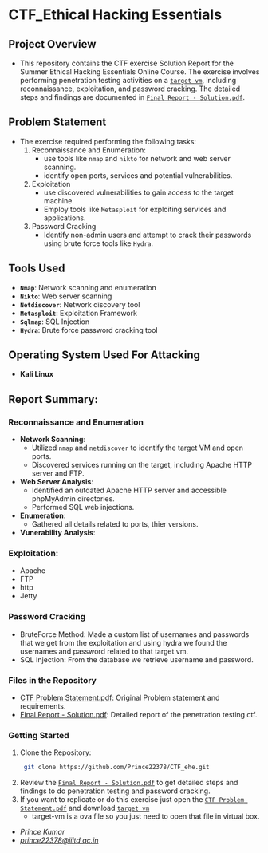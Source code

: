 # CTF_Ethical Hacking Essentials

## Project Overview
* This repository contains the CTF exercise Solution Report for the Summer Ethical Hacking Essentials Online Course. The exercise involves performing penetration testing activities on a [`target vm`](https://drive.google.com/drive/folders/1hsQKhayv7-yKMpN8Sa_K18s1RfCJIH0o), including reconnaissance, exploitation, and password cracking. The detailed steps and findings are documented in [`Final Report - Solution.pdf`](https://github.com/Prince22378/CTF_ehe/blob/main/Final%20Report%20-%20Solution.pdf).

## Problem Statement
* The exercise required performing the following tasks:
  1. Reconnaissance and Enumeration:
     - use tools like `nmap` and `nikto` for network and web server scanning.
     - identify open ports, services and potential vulnerabilities.
  2. Exploitation
     - use discovered vulnerabilities to gain access to the target machine.
     - Employ tools like `Metasploit` for exploiting services and applications.
  3. Password Cracking
     - Identify non-admin users and attempt to crack their passwords using brute force tools like `Hydra`.

## Tools Used 
* **`Nmap`**: Network scanning and enumeration
* **`Nikto`**: Web server scanning
* **`Netdiscover`**: Network discovery tool
* **`Metasploit`**: Exploitation Framework
* **`Sqlmap`**: SQL Injection
* **`Hydra`**: Brute force password cracking tool

## Operating System Used For Attacking
* **Kali Linux**

## Report Summary:
### Reconnaissance and Enumeration
  * **Network Scanning**:
    - Utilized `nmap` and `netdiscover` to identify the target VM and open ports.
    - Discovered services running on the target, including Apache HTTP server and FTP.
  * **Web Server Analysis**:
    - Identified an outdated Apache HTTP server and accessible phpMyAdmin directories.
    - Performed SQL web injections.
  * **Enumeration**:
    - Gathered all details related to ports, thier versions.
  * **Vunerability Analysis**:
    
### Exploitation:
  - Apache
  - FTP
  - http
  - Jetty

### Password Cracking
  * BruteForce Method: Made a custom list of usernames and passwords that we get from the exploitation and using hydra we found the usernames and password related to that target vm.
  * SQL Injection: From the database we retrieve username and password.

### Files in the Repository
* [CTF Problem Statement.pdf](https://github.com/Prince22378/CTF_ehe/blob/main/CTF%20Problem%20Statement.pdf): Original Problem statement and requirements.
* [Final Report - Solution.pdf](https://github.com/Prince22378/CTF_ehe/blob/main/Final%20Report%20-%20Solution.pdf): Detailed report of the penetration testing ctf.


### Getting Started
  1. Clone the Repository:
     ```bash
      git clone https://github.com/Prince22378/CTF_ehe.git
  2. Review the [`Final Report - Solution.pdf`](https://github.com/Prince22378/CTF_ehe/blob/main/Final%20Report%20-%20Solution.pdf) to get detailed steps and findings to do penetration testing and password cracking.
  3. If you want to replicate or do this exercise just open the [`CTF Problem Statement.pdf`](https://github.com/Prince22378/CTF_ehe/blob/main/CTF%20Problem%20Statement.pdf) and download [`target vm`](https://drive.google.com/drive/folders/1hsQKhayv7-yKMpN8Sa_K18s1RfCJIH0o) 
     - target-vm is a ova file so you just need to open that file in virtual box.




 * *Prince Kumar*
 * *prince22378@iiitd.ac.in*

     



